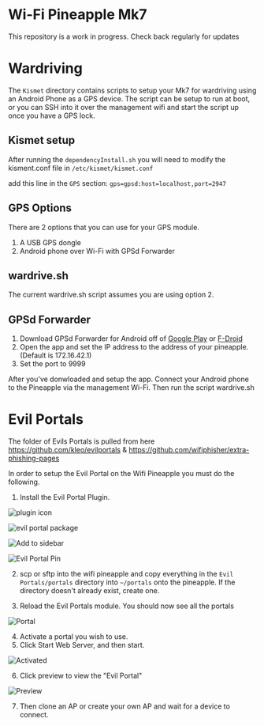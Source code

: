 # Wi-Fi Pineapple Mk7

This repository is a work in progress. Check back regularly for updates


# Wardriving

The `Kismet` directory contains scripts to setup your Mk7 for wardriving using an Android Phone as a GPS device. The script can be setup to run at boot, or you can SSH into it over the management wifi and start the script up once you have a GPS lock.
## Kismet setup
After running the `dependencyInstall.sh` you will need to modify the kisment.conf file in `/etc/kismet/kismet.conf`

add this line in the `GPS` section: `gps=gpsd:host=localhost,port=2947`

## GPS Options

There are 2 options that you can use for your GPS module.
1. A USB GPS dongle
2. Android phone over Wi-Fi with GPSd Forwarder

## wardrive.sh

The current wardrive.sh script assumes you are using option 2.

## GPSd Forwarder

1. Download GPSd Forwarder for Android off of [Google Play](https://play.google.com/store/apps/details?id=io.github.tiagoshibata.gpsdclient) or [F-Droid](https://f-droid.org/packages/io.github.tiagoshibata.gpsdclient/)
2. Open the app and set the IP address to the address of your pineapple. (Default is 172.16.42.1)
3. Set the port to 9999

After you've donwloaded and setup the app. Connect your Android phone to the Pineapple via the management Wi-Fi.
Then run the script wardrive.sh


# Evil Portals

The folder of Evils Portals is pulled from here https://github.com/kleo/evilportals & https://github.com/wifiphisher/extra-phishing-pages 

In order to setup the Evil Portal on the Wifi Pineapple you must do the following.

1. Install the Evil Portal Plugin.

![plugin icon](/Screenshots/plugin.PNG)

![evil portal package](/Screenshots/EvilPortal.PNG)

![Add to sidebar](/Screenshots/Pin.PNG)

![Evil Portal Pin](/Screenshots/EvilPortalPin.PNG)

2. scp or sftp into the wifi pineapple and copy everything in the `Evil Portals/portals` directory into `~/portals` onto the pineapple. If the directory doesn't already exist, create one.

3. Reload the Evil Portals module.
You should now see all the portals

![Portal](/Screenshots/EvilPortalPage.PNG)

4. Activate a portal you wish to use.
5. Click Start Web Server, and then start.

![Activated](/Screenshots/Activated.PNG)

6. Click preview to view the "Evil Portal"

![Preview](/Screenshots/GoogleEx.PNG)

7. Then clone an AP or create your own AP and wait for a device to connect.